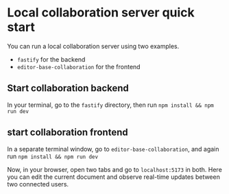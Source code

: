 # Local collaboration server quick start
You can run a local collaboration server using two examples.

- `fastify` for the backend
- `editor-base-collaboration` for the frontend

## Start collaboration backend
In your terminal, go to the `fastify` directory, then run `npm install && npm run dev`

## start collaboration frontend
In a separate terminal window, go to `editor-base-collaboration`, and again run `npm install && npm run dev`

Now, in your browser, open two tabs and go to `localhost:5173` in both. Here you can edit the current document and observe real-time updates between two connected users.